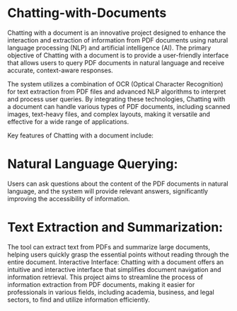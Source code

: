 # Chatting-with-Documents
Chatting with a document is an innovative project designed to enhance the interaction and extraction of information from PDF documents using natural language processing (NLP) and artificial intelligence (AI). The primary objective of Chatting with a document  is to provide a user-friendly interface that allows users to query PDF documents in natural language and receive accurate, context-aware responses.

The system utilizes a combination of OCR (Optical Character Recognition) for text extraction from PDF files and advanced NLP algorithms to interpret and process user queries. By integrating these technologies, Chatting with a document  can handle various types of PDF documents, including scanned images, text-heavy files, and complex layouts, making it versatile and effective for a wide range of applications.

Key features of Chatting with a document include:

# Natural Language Querying:
Users can ask questions about the content of the PDF documents in natural language, and the system will provide relevant answers, significantly improving the accessibility of information.
# Text Extraction and Summarization: 
The tool can extract text from PDFs and summarize large documents, helping users quickly grasp the essential points without reading through the entire document.
Interactive Interface: Chatting with a document  offers an intuitive and interactive interface that simplifies document navigation and information retrieval.
This project aims to streamline the process of information extraction from PDF documents, making it easier for professionals in various fields, including academia, business, and legal sectors, to find and utilize information efficiently.

